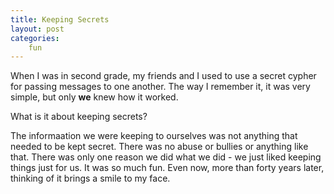 ```yaml
---
title: Keeping Secrets
layout: post
categories:
    fun
---
```

When I was in second grade, my friends and I used to use a secret cypher for passing messages to one another. The way I remember it, it was very simple, but only **we** knew how it worked.

What is it about keeping secrets?

The informaation we were keeping to ourselves was not anything that needed to be kept secret. There was no abuse or bullies or anything like that. There was only one reason we did what we did - we just liked keeping things just for us.
It was so much fun. Even now, more than forty years later, thinking of it brings a smile to my face.
